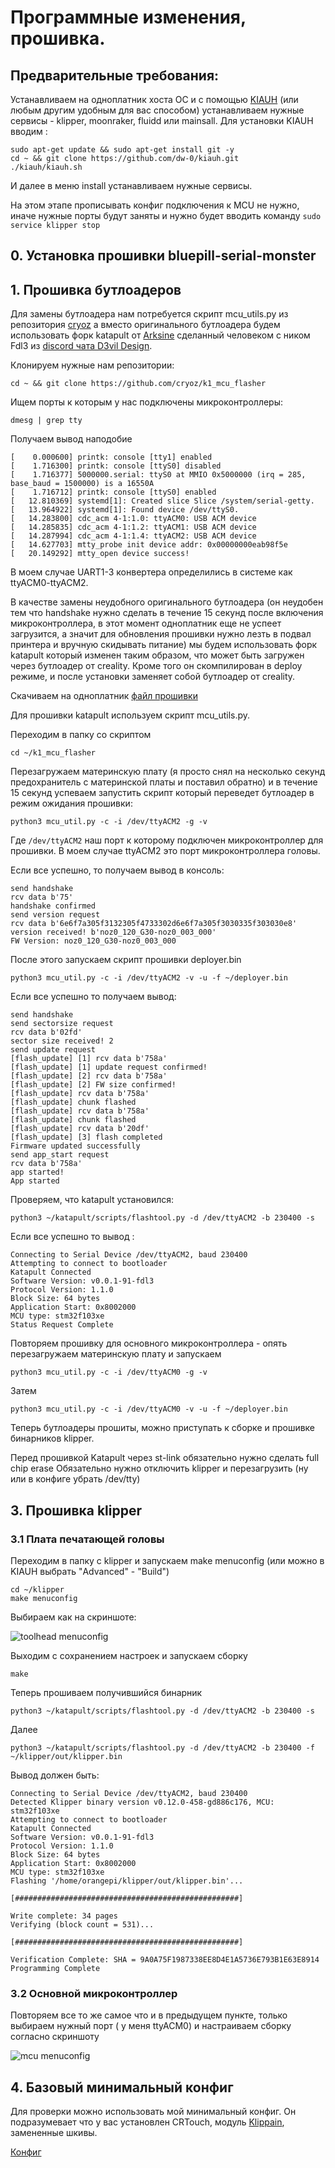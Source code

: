 # Программные изменения, прошивка.

## Предварительные требования:

Устанавливаем на одноплатник хоста ОС и с помощью [KIAUH](https://github.com/dw-0/kiauh) (или любым другим удобным для вас способом) устанавливаем нужные сервисы - klipper, moonraker, fluidd или mainsall. Для установки KIAUH вводим :

`sudo apt-get update && sudo apt-get install git -y`  
`cd ~ && git clone https://github.com/dw-0/kiauh.git`   
`./kiauh/kiauh.sh`

И далее в меню install устанавливаем нужные сервисы.

На этом этапе прописывать конфиг подключения к MCU не нужно, иначе нужные порты будут заняты и нужно будет вводить команду `sudo service klipper stop`

## 0. Установка прошивки bluepill-serial-monster



## 1. Прошивка бутлоадеров

Для замены бутлоадера нам потребуется скрипт mcu_utils.py из репозитория [cryoz](https://github.com/cryoz/k1_mcu_flasher) а вместо оригинального бутлоадера будем использовать форк katapult от [Arksine](https://github.com/Arksine/katapult) сделанный человеком с ником Fdl3 из [discord чата D3vil Design](https://discord.com/channels/1154500511777693819/1217873195424813177).


Клонируем нужные нам репозитории:  

`cd ~ && git clone https://github.com/cryoz/k1_mcu_flasher`  

Ищем порты к которым у нас подключены микроконтроллеры: 

`dmesg | grep tty`

Получаем вывод наподобие
```
[    0.000600] printk: console [tty1] enabled
[    1.716300] printk: console [ttyS0] disabled
[    1.716377] 5000000.serial: ttyS0 at MMIO 0x5000000 (irq = 285, base_baud = 1500000) is a 16550A
[    1.716712] printk: console [ttyS0] enabled
[   12.810369] systemd[1]: Created slice Slice /system/serial-getty.
[   13.964922] systemd[1]: Found device /dev/ttyS0.
[   14.283800] cdc_acm 4-1:1.0: ttyACM0: USB ACM device
[   14.285835] cdc_acm 4-1:1.2: ttyACM1: USB ACM device
[   14.287994] cdc_acm 4-1:1.4: ttyACM2: USB ACM device
[   14.627703] mtty_probe init device addr: 0x00000000eab98f5e
[   20.149292] mtty_open device success!
```
В моем случае UART1-3 конвертера определились в системе как ttyACM0-ttyACM2.  

В качестве замены неудобного оригинального бутлоадера (он неудобен тем что handshake нужно сделать в течение 15 секунд после включения микроконтроллера, в этот момент одноплатник еще не успеет загрузится, а значит для обновления прошивки нужно лезть в подвал принтера и вручную скидывать питание) мы будем использовать форк katapult который изменен таким образом, что может быть загружен через бутлоадер от creality. Кроме того он скомпилирован в deploy режиме, и после установки заменяет собой бутлоадер от creality.  

Скачиваем на одноплатник [файл прошивки](/binaries/deployer.bin)


Для прошивки katapult используем скрипт mcu_utils.py.

Переходим в папку со скриптом 

`cd ~/k1_mcu_flasher`

Перезагружаем материнскую плату (я просто снял на несколько секунд предохранитель с материнской платы и поставил обратно) и в течение 15 секунд успеваем запустить скрипт который переведет бутлоадер в режим ожидания прошивки:

`python3 mcu_util.py -c -i /dev/ttyACM2 -g -v`

Где `/dev/ttyACM2` наш порт к которому подключен микроконтроллер для прошивки. В моем случае ttyACM2 это порт микроконтроллера головы. 

Если все успешно, то получаем вывод в консоль:

```
send handshake
rcv data b'75'
handshake confirmed
send version request
rcv data b'6e6f7a305f3132305f4733302d6e6f7a305f3030335f303030e8'
version received! b'noz0_120_G30-noz0_003_000'
FW Version: noz0_120_G30-noz0_003_000
```
После этого запускаем скрипт прошивки deployer.bin

`python3 mcu_util.py -c -i /dev/ttyACM2 -v -u -f ~/deployer.bin`

Если все успешно то получаем вывод:

```
send handshake
send sectorsize request
rcv data b'02fd'
sector size received! 2
send update request
[flash_update] [1] rcv data b'758a'
[flash_update] [1] update request confirmed!
[flash_update] [2] rcv data b'758a'
[flash_update] [2] FW size confirmed!
[flash_update] rcv data b'758a'
[flash_update] chunk flashed
[flash_update] rcv data b'758a'
[flash_update] chunk flashed
[flash_update] rcv data b'20df'
[flash_update] [3] flash completed
Firmware updated successfully
send app_start request
rcv data b'758a'
app started!
App started

```

Проверяем, что katapult установился:

`python3 ~/katapult/scripts/flashtool.py -d /dev/ttyACM2 -b 230400 -s`

Если все успешно то вывод :

```
Connecting to Serial Device /dev/ttyACM2, baud 230400
Attempting to connect to bootloader
Katapult Connected
Software Version: v0.0.1-91-fdl3
Protocol Version: 1.1.0
Block Size: 64 bytes
Application Start: 0x8002000
MCU type: stm32f103xe
Status Request Complete
```
Повторяем прошивку для основного микроконтроллера - опять перезагружаем материнскую плату и запускаем 

`python3 mcu_util.py -c -i /dev/ttyACM0 -g -v`

Затем 

`python3 mcu_util.py -c -i /dev/ttyACM0 -v -u -f ~/deployer.bin`

Теперь бутлоадеры прошиты, можно приступать к сборке и прошивке бинарников klipper. 

Перед прошивкой Katapult через st-link обязательно нужно сделать full chip erase
Обязательно нужно отключить klipper и перезагрузить (ну или в конфиге убрать /dev/tty)

## 3. Прошивка klipper

### 3.1 Плата печатающей головы

Переходим в папку с klipper и запускаем make menuconfig (или можно в KIAUH выбрать "Advanced" - "Build")

`cd ~/klipper`  
`make menuconfig`

Выбираем как на скриншоте:

![](/images/nozzle_mcu_menuconfig.jpg "toolhead menuconfig")

Выходим с сохранением настроек и запускаем сборку

`make`

Теперь прошиваем получившийся бинарник  

`python3 ~/katapult/scripts/flashtool.py -d /dev/ttyACM2 -b 230400 -s`

Далее

`python3 ~/katapult/scripts/flashtool.py -d /dev/ttyACM2 -b 230400 -f ~/klipper/out/klipper.bin`  

Вывод должен быть:

```
Connecting to Serial Device /dev/ttyACM2, baud 230400
Detected Klipper binary version v0.12.0-458-gd886c176, MCU: stm32f103xe
Attempting to connect to bootloader
Katapult Connected
Software Version: v0.0.1-91-fdl3
Protocol Version: 1.1.0
Block Size: 64 bytes
Application Start: 0x8002000
MCU type: stm32f103xe
Flashing '/home/orangepi/klipper/out/klipper.bin'...

[##################################################]

Write complete: 34 pages
Verifying (block count = 531)...

[##################################################]

Verification Complete: SHA = 9A0A75F1987338EE8D4E1A5736E793B1E63E8914
Programming Complete

```

### 3.2 Основной микроконтроллер

Повторяем все то же самое что и в предыдущем пункте, только выбираем нужный порт ( у меня ttyACM0) и настраиваем сборку согласно скриншоту

![](/images/main_mcu_menuconfig.jpg "mcu menuconfig")


## 4. Базовый минимальный конфиг

Для проверки можно использовать мой минимальный конфиг. Он подразумевает что у вас установлен CRTouch, модуль [Klippain](https://github.com/Frix-x/klippain-shaketune), замененные шкивы.

[Конфиг](/config/)